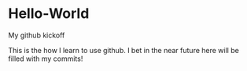 # Hello-World
My github kickoff

This is the how I learn to use github. I bet in the near future here will be filled with my commits!
